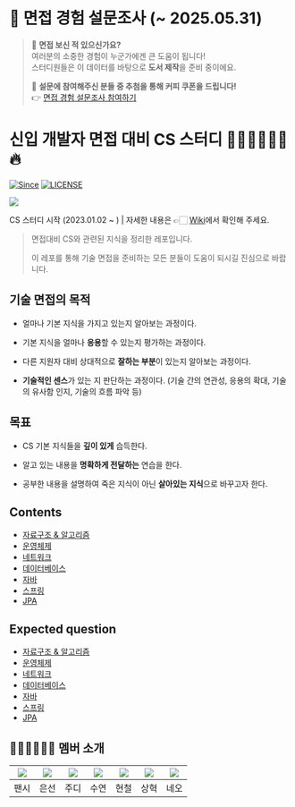 # 🎯 면접 경험 설문조사 (~ 2025.05.31)

> 👋 **면접 보신 적 있으신가요?**  
> 여러분의 소중한 경험이 누군가에겐 큰 도움이 됩니다!  
> 스터디원들은 이 데이터를 바탕으로 **도서 제작**을 준비 중이에요.  
>  
> 🎁 **설문에 참여해주신 분들 중 추첨을 통해 커피 쿠폰을 드립니다!**  
> 👉 [면접 경험 설문조사 참여하기](https://docs.google.com/forms/d/e/1FAIpQLSeVGXNsdtseum60W2NenqPhhPjmwq5lrMIgaGe_WHCtkItGvg/viewform?usp=preview)

# 신입 개발자 면접 대비 CS 스터디 👨🏻‍💻👩🏻‍💻 🔥

[![Since](https://img.shields.io/badge/since-2023.01.02-333333.svg?style=flat-square)](https://github.com/devSquad-study/2023-CS-Study)
[![LICENSE](https://img.shields.io/dub/l/vibe-d.svg?style=flat-square)](https://github.com/devSquad-study/2023-CS-Study/blob/main/LICENSE.md/)

![](/etc/image/developer_interview.jpeg)

CS 스터디 시작 (2023.01.02 ~ ) | 자세한 내용은 👉🏻 [Wiki](https://github.com/devSquad-study/2023-CS-Study/wiki)에서 확인해 주세요.

> 면접대비 CS와 관련된 지식을 정리한 레포입니다.
>
> 이 레포를 통해 기술 면접을 준비하는 모든 분들이 도움이 되시길 진심으로 바랍니다.

## 기술 면접의 목적

*   얼마나 기본 지식을 가지고 있는지 알아보는 과정이다.

*   기본 지식을 얼마나 **응용**할 수 있는지 평가하는 과정이다.

*   다른 지원자 대비 상대적으로 **잘하는 부분**이 있는지 알아보는 과정이다.

*   **기술적인 센스**가 있는 지 판단하는 과정이다. (기술 간의 연관성, 응용의 확대, 기술의 유사함 인지, 기술의 흐름 파악 등)

## 목표

* CS 기본 지식들을 **깊이 있게** 습득한다.

* 알고 있는 내용을 **명확하게 전달하는** 연습을 한다.

* 공부한 내용을 설명하여 죽은 지식이 아닌 **살아있는 지식**으로 바꾸고자 한다.

## Contents

* [자료구조 & 알고리즘](https://github.com/devSquad-study/2023-CS-Study/blob/main/Algorithm/README.md)
* [운영체제](https://github.com/devSquad-study/2023-CS-Study/blob/main/OS/README.md)
* [네트워크](https://github.com/devSquad-study/2023-CS-Study/blob/main/Network/README.md)
* [데이터베이스](https://github.com/devSquad-study/2023-CS-Study/blob/main/DB/README.md)
* [자바](https://github.com/devSquad-study/2023-CS-Study/blob/main/java/README.md)
* [스프링](https://github.com/devSquad-study/2023-CS-Study/blob/main/Spring/README.md)
* [JPA](https://github.com/devSquad-study/2023-CS-Study/blob/main/JPA/README.md)

## Expected question

* [자료구조 & 알고리즘](https://github.com/devSquad-study/2023-CS-Study/blob/main/Interview/algorithm_expected_question.md)
* [운영체제](https://github.com/devSquad-study/2023-CS-Study/blob/main/Interview/os_expected_question.md)
* [네트워크](https://github.com/devSquad-study/2023-CS-Study/blob/main/Interview/network_expected_question.md)
* [데이터베이스](https://github.com/devSquad-study/2023-CS-Study/blob/main/Interview/db_expected_question.md)
* [자바](https://github.com/devSquad-study/2023-CS-Study/blob/main/Interview/java_expected_question.md)
* [스프링](https://github.com/devSquad-study/2023-CS-Study/blob/main/Interview/spring_expected_question.md)
* [JPA](https://github.com/devSquad-study/2023-CS-Study/blob/main/Interview/jpa_expected_question.md)

## 👨🏻‍💻👩🏻‍💻 멤버 소개

|[![](https://github.com/devFancy.png?width=200px)](https://github.com/devFancy)|[![](https://github.com/baekeunsun.png?width=200px)](https://github.com/baekeunsun) |[![](https://github.com/ParkJungYoon.png?width=200px)](https://github.com/ParkJungYoon) | [![](https://github.com/namtndus.png?width=200px)](https://github.com/namtndus)|[![](https://github.com/BHC-Chicken.png?width=200px)](https://github.com/BHC-Chicken)|[![](https://github.com/sanghyuk2.png?width=200px)](https://github.com/sanghyuk2) |[![](https://github.com/jthugg.png?width=200px)](https://github.com/jthugg)|
|:---:|:---:|:---:|:---:|:---:|:---:|:---:|
| 팬시 | 은선 | 주디 | 수연 | 현철 | 상혁 | 네오 |

